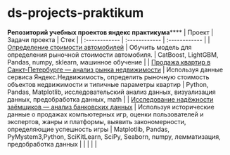 # ds-projects-praktikum
**Репозиторий учебных проектов яндекс практикума******
| Проект  |  Задачи проекта |  Стек |
| :------------ | :------------ | :------------ |
| [Определение стоимости автомобилей](https://github.com/it-ru/ds-projects-praktikum/blob/main/numeric_methods/numeric_methods.ipynb "Определение стоимости автомобилей") | Обучить модель для определения рыночной стоимости автомобиля. | CatBoost, LightGBM, Pandas, numpy, sklearn, машинное обучение |
| [Продажа квартир в Санкт-Петербурге — анализ рынка недвижимости](https://github.com/it-ru/ds-projects-praktikum/blob/main/real_estate/real_estate.ipynb "Продажа квартир в Санкт-Петербурге — анализ рынка недвижимости")  |  Используя данные сервиса Яндекс.Недвижимость, определить рыночную стоимость объектов недвижимости и типичные параметры квартир | Python, Pandas, Matplotlib, исследовательский анализ данных, визуализация данных, предобработка данных, math  |
| [Исследование надёжности заёмщиков — анализ банковских данных](https://github.com/it-ru/ds-projects-praktikum/blob/main/bank/bank.ipynb "Исследование надёжности заёмщиков — анализ банковских данных")  |  Используя исторические данные о продажах компьютерных игр, оценки пользователей и экспертов, жанры и платформы, выявить закономерности, определяющие успешность игры | Matplotlib, Pandas, PyMystem3,Python, SciKitLearn, SciPy, Seaborn, numpy, лемматизация, предобработка данных  |
|   |   |   |
